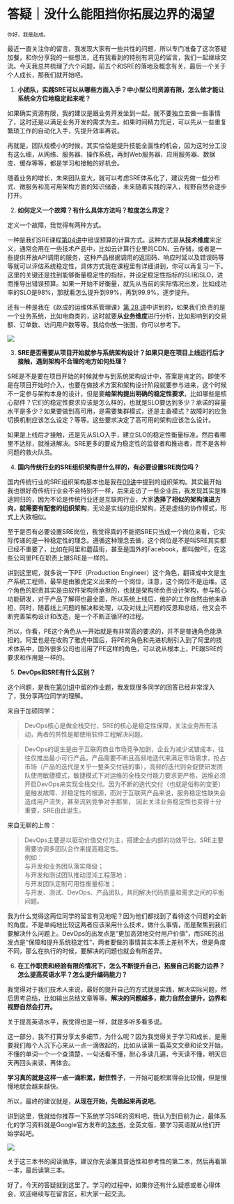 # 答疑｜没什么能阻挡你拓展边界的渴望

    你好，我是赵成。

最近一直关注你的留言，我发现大家有一些共性的问题，所以专门准备了这次答疑加餐，和你分享我的一些想法，还有我看到的特别有洞见的留言，我们一起继续交流。今天我总共梳理了六个问题，前五个和SRE的落地及概念有关，最后一个关于个人成长，那我们就开始吧。

1.  **小团队，实践SRE可以从哪些方面入手？中小型公司资源有限，怎么做才能让系统全方位地稳定起来呢？**

如果确实资源有限，我的建议是跟业务开发坐到一起，就不要独立去做一些事情了，这时还是以满足业务开发的需求为主。如果时间精力充足，可以先从一些重复繁琐工作的自动化入手，先提升效率再说。

再就是，团队规模小的时候，其实恰恰是提升技能全面性的机会，因为这时分工没有这么细，从网络、服务器、操作系统，再到Web服务器、应用服务器、数据库、缓存等等，都是学习和接触的好机会。

随着业务的增长，未来团队变大，就可以考虑SRE体系化了，建议先做一些分布式、微服务和高可用架构方面的知识储备，未来随着实践的深入，视野自然会逐步打开。

2.  **如何定义一个故障？有什么具体方法吗？粒度怎么界定？**

定义一个故障，我觉得有两种方式。

一种是我们SRE课程[第04讲](https://time.geekbang.org/column/article/215649)中错误预算的计算方式。这种方式是**从技术维度**来定义，通常会用在一些技术产品中，比如云计算行业里的CDN、云存储，或者是一些提供开放API调用的服务，这种产品根据调用的返回码、响应时延以及错误码等等就可以评估系统稳定性，具体方式我在课程里有详细讲到，你可以再复习一下。这里的关键还是找到能够衡量稳定性的指标，并设定稳定性指标的SLI和SLO，进而推导出错误预算。如果一开始不好衡量，就先从当前的实际情况出发，比如成功率的SLO是98%，那就看怎么提升到99%，再到99.9%，逐步提升。

还有一种是我在《赵成的运维体系管理课》[第 28 讲](https://time.geekbang.org/column/article/4628)中讲到的，如果我们负责的是一个业务系统，比如电商类的，这时就要**从业务维度**进行分析，比如影响到的交易额、订单数、访问用户数等等。我给你放一张图，你可以参考下。

![](https://static001.geekbang.org/resource/image/72/2e/7228f86a4bb7da3d6841181a951d592e.jpg)

3.  **SRE是否需要从项目开始就参与系统架构设计？如果只是在项目上线运行后才接触，遇到架构不合理的地方如何处理？**

SRE是不是要在项目开始的时候就参与到系统架构设计中，答案是肯定的。即使不是在项目开始时介入，也要在做技术方案和架构设计阶段就要参与进来，这个时候不一定参与架构本身的设计，但是要**给架构提出明确的稳定性要求**，比如哪些是核心部件？它们的稳定性要求应该是怎么样的，也就是SLO要达到多少？承诺的容量水平是多少？如果要做到高可用，是需要集群模式，还是主备模式？故障时的应急切换机制应该怎么设定？等等。这些要求决定了高可用的架构应该怎么设计。

如果是上线后才接触，还是先从SLO入手，建立SLO的稳定性衡量标准，然后看哪里不达标，就推进解决。SRE更多的要成为稳定性的监督者和推进者，而不是各种问题的救火队员。

4.  **国内传统行业的SRE组织架构是什么样的，有必要设置SRE岗位吗？**

国内传统行业的SRE组织架构基本也是我在[09讲](https://time.geekbang.org/column/article/219387)中提到的组织架构。其实最开始我也很好奇传统行业会不会特别不一样，后来走访了一些企业后，我发现其实是殊途同归的，因为不论是传统行业还是互联网行业，大家**选择了相似的架构演进方向，就需要有配套的组织架构**，无论是实线的组织架构，还是虚线的协作模式，形式上大致相似。

至于是否有必要设置SRE岗位，我觉得真的不能把SRE只当成一个岗位来看，它实际传递的是一种稳定性的理念。遵循这种理念去做，这个岗位是不是叫SRE其实都已经不重要了，比如在阿里和蘑菇街，甚至是国外的Facebook，都叫做PE，在这些公司里PE在职责上跟SRE是一样的。

讲到这里呢，就多说一下PE（Production Engineer）这个角色，翻译成中文是生产系统工程师，最早是由雅虎定义出来的一个岗位，注意，这个岗位不是运维。这个角色的职责其实是由软件架构师承担的，也就是架构师负责设计架构，参与核心功能研发，对于产品了解得也最全面，所以系统上线后，维护的工作自然由他来承担，同时，随着线上问题的解决和处理，以及对线上问题的反思和总结，他又会不断完善架构设计和改造，是一个不断正循环的过程。

所以，你看，PE这个角色从一开始就是有非常高的要求的，并不是普通角色能承担的。阿里也是在收购了雅虎中国后，将PE的角色和先进机制引入到了阿里的技术体系中，国外很多公司也沿用了PE这样的角色，可以说从根本上，PE跟SRE的要求和作用是一样的。

5.  **DevOps和SRE有什么区别？**

这个问题，是我在[第01讲](https://time.geekbang.org/column/article/212728)中留的作业题，我发现很多同学的回答已经非常深入了，我分享两位同学的理解。

来自于加硕同学：

> DevOps核心是做全栈交付，SRE的核心是稳定性保障，关注业务所有活动，两者的共性是都使用软件工程解决问题。

> DevOps的诞生是由于互联网商业市场竞争加剧，企业为减少试错成本，往往仅推出最小可行产品，产品需要不断且高频地迭代来满足市场需求，抢占市场（产品的迭代是关乎一整条交付链的事），高频的迭代则会促使研发团队使用敏捷模式，敏捷模式下对运维的全栈交付能力要求更严格，运维必须开启DevOps来实现全栈交付。因为不断的迭代交付（也就是俗称的变更）是触发故障、非稳定性的根源，而对于互联网产品来说，服务稳定性缺失会造成用户流失，甚至流到竞争对手那里， 因此关注业务稳定性也变得十分重要，SRE由此诞生。

来自无聊的上帝：

> DevOps主要是以驱动价值交付为主，搭建企业内部的功效平台。SRE主要需要协调多团队合作来提高稳定性。  
> 例如：  
> 与开发和业务团队落实降级；  
> 与开发和测试团队推动混沌工程落地；  
> 与开发团队定制可用性衡量标准；  
> 与开发、测试、DevOps、产品团队，共同解决代码质量和需求之间的平衡问题。

我为什么觉得这两位同学的留言有见地呢？因为他们都找到了看待这个问题的全新的角度，不是单纯地比较这两者应该采用什么技术，做什么事情，而是聚焦到我们要解决什么问题上。DevOps的出发点是“更加高效地交付用户价值”，而SRE的出发点是“保障和提升系统稳定性”，两者要做的事情其实本质上差别不大，但是角度不同，那么在执行的时候，要解决的问题也就会有所差异。

6.  **在工作职责和经验有限的情况下，怎么不断提升自己，拓展自己的能力边界？怎么提高英语水平？怎么提升编码能力？**

我觉得对于我们技术人来说，最好的提升自己的方式就是实践，解决实际问题，然后思考总结，比如输出总结文章等等。**解决的问题越多，能力自然会提升，边界和视野自然会打开。**

关于提高英语水平，我觉得也是一样，就是多听多看多说。

这一部分，我不打算分享太多细节，为什么呢？因为我觉得关于学习和成长，是需要我们每个人沉下心来从一点一滴做起的，比如从读第一篇英文文章和论文开始，不懂的单词一个一个查清楚，一句话看不懂，耐心多读几遍，今天读不懂，明天后天再回头来读，再体会。

**学习真的就是这样一点一滴积累，耐住性子**，一开始可能积累得会比较慢，但是慢慢地就会越来越快。

所以，最终的建议就是，**从现在开始，先做起来再说吧**。

讲到这里，我就给你推荐一下系统学习SRE的资料吧，我认为到目前为止，最体系化的学习资料就是Google官方发布的[3本书](https://landing.google.com/sre/books/)，全英文版，要学习英语就从他们开始学起吧。

![](https://static001.geekbang.org/resource/image/02/28/0268abfb2fe30182b7ad385b3b347428.png)

关于这三本书的阅读循序，建议你先读兼具普适性和参考性的第二本，然后再看第一本，最后读第三本。

好了，今天的答疑就到这里了。学习的过程中，如果你还有什么疑惑或者心得体会，欢迎继续写在留言区，和大家一起交流。
    